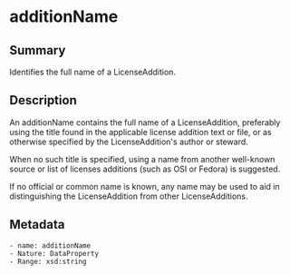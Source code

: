 <!-- Automatically generated by spec-parser v2.0.0 on 2023-12-25T20:28:21.783513+00:00 -->
<!-- SPDX-License-Identifier: Community-Spec-1.0 -->

# additionName

## Summary

Identifies the full name of a LicenseAddition.


## Description

An additionName contains the full name of a LicenseAddition, preferably using
the title found in the applicable license addition text or file, or as
otherwise specified by the LicenseAddition's author or steward.

When no such title is specified, using a name from another well-known source or list
of licenses additions (such as OSI or Fedora) is suggested.

If no official or common name is known, any name may be used to aid in
distinguishing the LicenseAddition from other LicenseAdditions.


## Metadata

    - name: additionName
    - Nature: DataProperty
    - Range: xsd:string




